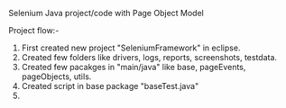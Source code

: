 Selenium Java project/code with Page Object Model

Project flow:-
1. First created new project "SeleniumFramework" in eclipse.
2. Created few folders like drivers, logs, reports, screenshots, testdata.
3. Created few pacakges in "main/java" like base, pageEvents, pageObjects, utils.
4. Created script in base package "baseTest.java"
5. 
